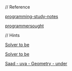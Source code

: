 // Reference

[programming-study-notes](http://programming-study-notes.blogspot.com/2014/03/uva-200-rare-order.html)

[programmersought](https://www.programmersought.com/)

// Hints

[Solver to be](https://www.youtube.com/watch?v=0y2L8E4SIXE&list=PLPSFnlxEu99Gc6mSTVoYzPG77tnUW8znJ&index=4&ab_channel=SolverToBe)

[Solver to be](https://www.youtube.com/watch?v=A0DTsg5wRh8&list=PLPSFnlxEu99G0NCAyockiXFJTB-wWaxS-&index=14&ab_channel=SolverToBe)

[Saad - uva - Geometry - under](https://onlinejudge.org/index.php?option=com_onlinejudge&Itemid=8&category=14&page=show_problem&problem=1204)

